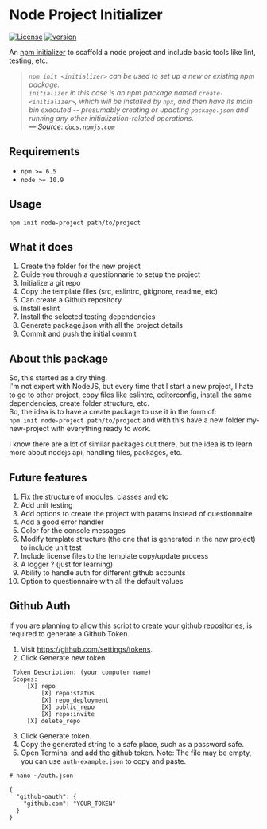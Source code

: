 # Node Project Initializer

[![License][license-image]][license-url] [![version][npm-image]][npm-url]

An [npm initializer][npm/init] to scaffold a node project and include basic tools like lint, testing, etc.

> _`npm init <initializer>` can be used to set up a new or existing npm package._  
> _`initializer` in this case is an npm package named `create-<initializer>`, which will be installed by `npx`, and then have its main bin executed -- presumably creating or updating `package.json` and running any other initialization-related operations._  
> _[&mdash; Source: `docs.npmjs.com`][npm/init]_

## Requirements

- `npm >= 6.5`
- `node >= 10.9`

## Usage

`npm init node-project path/to/project`

## What it does

1. Create the folder for the new project
1. Guide you through a questionnarie to setup the project
2. Initialize a git repo
3. Copy the template files (src, eslintrc, gitignore, readme, etc)
4. Can create a Github repository
5. Install eslint
5. Install the selected testing dependencies
6. Generate package.json with all the project details
7. Commit and push the initial commit

## About this package

So, this started as a dry thing.  
I'm not expert with NodeJS, but every time that I start a new project, I hate to go to other project, copy files like eslintrc, editorconfig, install the same dependencies, create folder structure, etc.  
So, the idea is to have a create package to use it in the form of:  
`npm init node-project path/to/project`
and with this have a new folder my-new-project with everything ready to work.  

I know there are a lot of similar packages out there, but the idea is to learn more about nodejs api, handling files, packages, etc.

## Future features

1. Fix the structure of modules, classes and etc
4. Add unit testing
7. Add options to create the project with params instead of questionnaire
10. Add a good error handler
11. Color for the console messages
12. Modify template structure (the one that is generated in the new project) to include unit test
13. Include license files to the template copy/update process
14. A logger ? (just for learning)
17. Ability to handle auth for different github accounts
18. Option to questionnaire with all the default values

## Github Auth

If you are planning to allow this script to create your github repositories, is required to generate a Github Token.

1. Visit https://github.com/settings/tokens.
2. Click Generate new token.
```
 Token Description: (your computer name)
 Scopes:
     [X] repo
         [X] repo:status
         [X] repo_deployment
         [X] public_repo
         [X] repo:invite
     [X] delete_repo
```
3. Click Generate token.
4. Copy the generated string to a safe place, such as a password safe.
5. Open Terminal and add the github token. Note: The file may be empty, you can use `auth-example.json` to copy and paste.

```
# nano ~/auth.json

{
  "github-oauth": {
    "github.com": "YOUR_TOKEN"
  }
}
```



[license-url]: LICENSE
[license-image]: https://img.shields.io/github/license/ahmadnassri/node-create.svg?style=for-the-badge&logo=circleci

[npm-url]: https://www.npmjs.com/package/create-nodejs-project
[npm-image]: https://img.shields.io/npm/v/@nmicht/create.svg?style=for-the-badge&logo=npm

[npm/init]: https://docs.npmjs.com/cli/init#description
